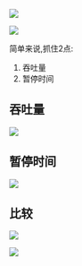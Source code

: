 ![](https://youpaiyun.zongqilive.cn/image/20200608145613.png)

![](https://youpaiyun.zongqilive.cn/image/20200608145700.png)



简单来说,抓住2点:

1. 吞吐量
2. 暂停时间



## 吞吐量

![](https://youpaiyun.zongqilive.cn/image/20200608145732.png)

## 暂停时间

![](https://youpaiyun.zongqilive.cn/image/20200608145941.png)



## 比较

![](https://youpaiyun.zongqilive.cn/image/20200608145947.png)

![](https://youpaiyun.zongqilive.cn/image/20200608150359.png)







































